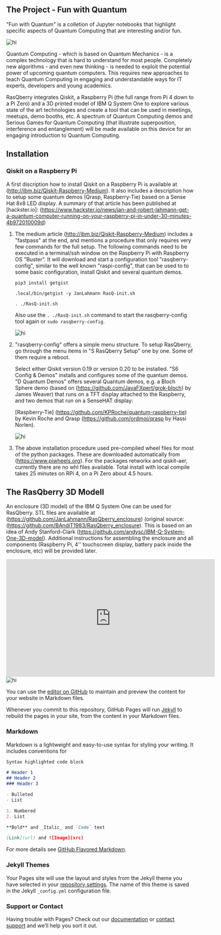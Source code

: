 ## The Project - Fun with Quantum 

"Fun with Quantum" is a colletion of Jupyter notebooks that highlight specific aspects of Quantum Computing that are interesting and/or fun.


<img src="RasQberry.png" alt="hi" class="inline"/>


Quantum Computing - which is based on Quantum Mechanics - is a complex technology that is hard to understand for most people. Completely new algorithms - and even new thinking - is needed to exploit the potential power of upcoming quantum computers. This requires new approaches to teach Quantum Computing in engaging and understandable ways for IT experts, developers and young academics.

RasQberry integrates Qiskit, a Raspberry Pi (the full range from Pi 4 down to a Pi Zero) and a 3D printed model of IBM Q System One to explore various state of the art technologies and create a tool that can be used in meetings, meetups, demo booths, etc. A spectrum of Quantum Computing demos and Serious Games for Quantum Computing (that illustrate superposition, interference and entanglement) will be made available on this device for an engaging introduction to Quantum Computing. 



## Installation
### Qiskit on a Raspberry Pi


A first discription how to install Qiskit on a Raspberry Pi is available at (http://ibm.biz/Qiskit-Raspberry-Medium). It also includes a description how to setup some quantum demos (Qrasp, Raspberry-Tie) based on a Sense Hat 8x8 LED display. A summary of that article has been published at [hackster.io]: (https://www.hackster.io/news/jan-and-robert-lahmann-get-a-quantum-computer-running-on-your-raspberry-pi-in-under-30-minutes-4b972010009d)

 1. The medium article (http://ibm.biz/Qiskit-Raspberry-Medium) includes a "fastpass" at the end, and mentions a procedure that only requires very few commands 
    for the full setup.
    The following commands need to be executed in a terminal/ssh window on the Raspberry Pi with Raspberry OS "Buster".
    It will download and start a configuration tool "rasqberry-config", similar to the well known "raspi-config", that can be used to to some basic configuration,
    install Qiskit and several quantum demos.

     `pip3 install getgist`
     
     `.local/bin/getgist -y JanLahmann RasQ-init.sh`
     
     `. ./RasQ-init.sh`

     Also use the `. ./RasQ-init.sh` command to start the rasqberry-config tool again or `sudo rasqberry-config`.
     
     <img src="rasqconfig-1.png" alt="hi" class="inline"/>

 2. "rasqberry-config" offers a simple menu structure. To setup RasQberry, go through the menu items in "S RasQberry Setup" one by one.
     Some of them require a reboot.

     Select either Qiskit version 0.19 or version 0.20 to be installed. "S6 Config & Demos" installs and configures some of the quantum demos.
     "D Quantum Demos" offers several Quantum demos, e.g. a Bloch Sphere demo (based on (https://github.com/JavaFXpert/grok-bloch) by James Weaver) 
     that runs on a TFT display attached to the Raspberry, and two demos that run on a SenseHAT display:

     [Raspberry-Tie] (https://github.com/KPRoche/quantum-raspberry-tie) by Kevin Roche and Qrasp (https://github.com/ordmoj/qrasp by Hassi Norlen).

     <img src="rasqconfig-2.png" alt="hi" class="inline"/>

 3. The above installation procedure used pre-compiled wheel files for most of the python packages. 
    These are downloaded automatically from  (https://www.piwheels.org). For the packages retworkx and qiskit-aer, currently there are no whl files available. 
    Total install with local compile takes 25 minutes on RPi 4, on a Pi Zero about 4.5 hours.
 

## The RasQberry 3D Modell

An enclosure (3D model) of the IBM Q System One can be used for RasQberry. STL files are available at (https://github.com/JanLahmann/RasQberry_enclosure) (original source: (https://github.com/BAndiT1983/RasQberry_enclosure). This is based on an idea of Andy Stanford-Clark (https://github.com/andysc/IBM-Q-System-One-3D-model). Additional instructions for assembling the enclosure and all components (Raspberry Pi, 4'' touchscreen display, battery pack inside the enclosure, etc) will be provided later. 

<iframe src="https://www.youtube.com/embed/QkLW0Yw_pmg" width="560" height="315" frameborder="0"></iframe>


<img src="RasQberry-3D-Model.png" alt="hi" class="inline" style="with: 50%; hight: 50%;"/>

You can use the [editor on GitHub](https://github.com/jim-cessna/Fun-with-Quantum/edit/gh-pages/index.md) to maintain and preview the content for your website in Markdown files.

Whenever you commit to this repository, GitHub Pages will run [Jekyll](https://jekyllrb.com/) to rebuild the pages in your site, from the content in your Markdown files.

### Markdown

Markdown is a lightweight and easy-to-use syntax for styling your writing. It includes conventions for

```markdown
Syntax highlighted code block

# Header 1
## Header 2
### Header 3

- Bulleted
- List

1. Numbered
2. List

**Bold** and _Italic_ and `Code` text

[Link](url) and ![Image](src)
```

For more details see [GitHub Flavored Markdown](https://guides.github.com/features/mastering-markdown/).

### Jekyll Themes

Your Pages site will use the layout and styles from the Jekyll theme you have selected in your [repository settings](https://github.com/jim-cessna/Fun-with-Quantum/settings). The name of this theme is saved in the Jekyll `_config.yml` configuration file.

### Support or Contact

Having trouble with Pages? Check out our [documentation](https://docs.github.com/categories/github-pages-basics/) or [contact support](https://github.com/contact) and we’ll help you sort it out.
